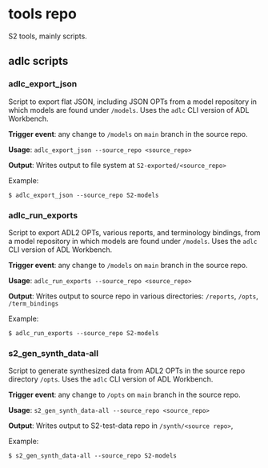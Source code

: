 # tools repo
S2 tools, mainly scripts.

## adlc scripts
### adlc_export_json
Script to export flat JSON, including JSON OPTs from a model repository in which models are found under `/models`. Uses the `adlc` CLI version of ADL Workbench.

**Trigger event**: any change to `/models` on `main` branch in the source repo.

**Usage**: `adlc_export_json --source_repo <source_repo>`

**Output**: Writes output to file system at `S2-exported/<source_repo>`

Example:
```
$ adlc_export_json --source_repo S2-models
```

### adlc_run_exports
Script to export ADL2 OPTs, various reports, and terminology bindings, from a model repository in which models are found under `/models`. Uses the `adlc` CLI version of ADL Workbench.

**Trigger event**: any change to `/models` on `main` branch in the source repo.

**Usage**: `adlc_run_exports --source_repo <source_repo>`

**Output**: Writes output to source repo in various directories: `/reports`, `/opts`, `/term_bindings`

Example:
```
$ adlc_run_exports --source_repo S2-models
```

### s2_gen_synth_data-all
Script to generate synthesized data from ADL2 OPTs in the source repo directory `/opts`. Uses the `adlc` CLI version of ADL Workbench.

**Trigger event**: any change to `/opts` on `main` branch in the source repo.

**Usage**: `s2_gen_synth_data-all --source_repo <source_repo>`

**Output**: Writes output to S2-test-data repo in `/synth/<source repo>`, 

Example:
```
$ s2_gen_synth_data-all --source_repo S2-models
```
